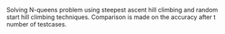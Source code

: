 Solving N-queens problem using steepest ascent hill climbing and random start hill climbing techniques.
Comparison is made on the accuracy after t number of testcases.

